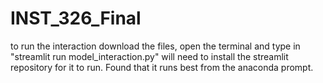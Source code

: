 # INST_326_Final
to run the interaction download the files, open the terminal and type in "streamlit run model_interaction.py"
will need to install the streamlit repository for it to run. Found that it runs best from the anaconda prompt.
